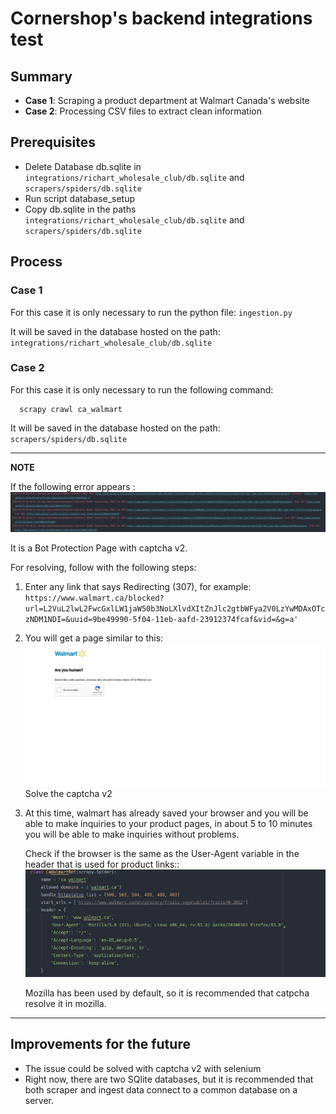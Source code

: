 # Cornershop's backend integrations test

## Summary
- **Case 1**: Scraping a product department at Walmart Canada's website
- **Case 2**: Processing CSV files to extract clean information

## Prerequisites
- Delete Database db.sqlite in `integrations/richart_wholesale_club/db.sqlite` and `scrapers/spiders/db.sqlite`
- Run script database_setup
- Copy db.sqlite in the paths `integrations/richart_wholesale_club/db.sqlite` and `scrapers/spiders/db.sqlite`

## Process

### Case 1
For this case it is only necessary to run the python file: `ingestion.py`

It will be saved in the database hosted on the path: `integrations/richart_wholesale_club/db.sqlite`

### Case 2
For this case it is only necessary to run the following command:
```shell script
  scrapy crawl ca_walmart
```

It will be saved in the database hosted on the path: `scrapers/spiders/db.sqlite`

---
**NOTE**

If the following error appears :
![error_bocked](images/error_blocked.png)

It is a Bot Protection Page with captcha v2.

For resolving, follow with the following steps:
1. Enter any link that says Redirecting (307), 
for example: `https://www.walmart.ca/blocked?url=L2VuL2lwL2FwcGxlLW1jaW50b3NoLXlvdXItZnJlc2gtbWFya2V0LzYwMDAxOTczNDM1NDI=&uuid=9be49990-5f04-11eb-aafd-23912374fcaf&vid=&g=a'`
2. You will get a page similar to this:
![page_bot_protection](images/page_bot_protection.png)
Solve the captcha v2
3. At this time, walmart has already saved your browser and you will be able to make inquiries to your product pages, in about 5 to 10 minutes you will be able to make inquiries without problems.
  
   Check if the browser is the same as the User-Agent variable in the header that is used for product links::
   ![page_bot_protection](images/user_agent.png)
   
   Mozilla has been used by default, so it is recommended that catpcha resolve it in mozilla.

---

## Improvements for the future
- The issue could be solved with captcha v2 with selenium
- Right now, there are two SQlite databases, but it is recommended that both scraper and ingest data connect to a common database on a server.

